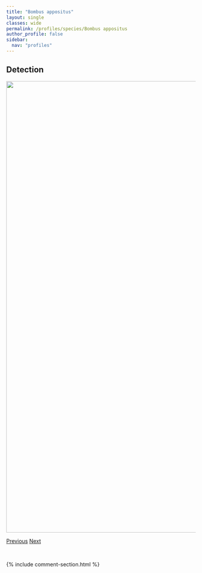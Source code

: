 ```yaml
---
title: "Bombus appositus"
layout: single
classes: wide
permalink: /profiles/species/Bombus appositus
author_profile: false
sidebar:
  nav: "profiles"
---
```


<h2>Detection</h2>

<a href="/ANBC/assets/figures/species/Bombus appositus/range-map.png">
<img src="/ANBC/assets/figures/species/Bombus appositus/range-map.png" height = "1200" width = "800">
</a>

<a href="/profiles/species/Apis mellifera" class="pagination--pager" title="PreviousName">Previous</a> <a href="/profiles/species/Bombus balteatus" class="pagination--pager" title="NextName">Next</a>

<p>&nbsp;</p>

{% include comment-section.html %}
